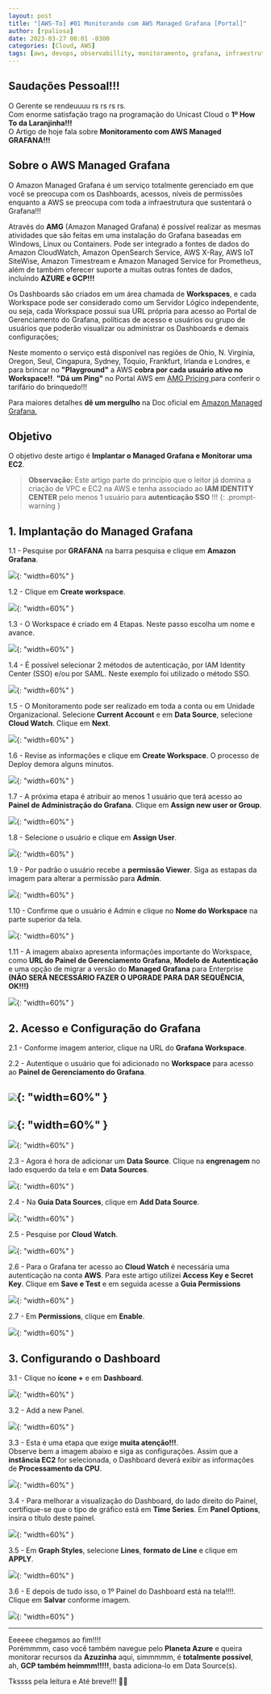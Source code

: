 ```yaml
---
layout: post
title: "[AWS-To] #01 Monitorando com AWS Managed Grafana [Portal]"
author: [rpaliosa]
date: 2023-03-27 00:01 -0300
categories: [Cloud, AWS]
tags: [aws, devops, observabillity, monitoramento, grafana, infraestrutura, cloud]
---
```


## Saudações Pessoal!!!

O Gerente se rendeuuuu rs rs rs rs. <br>
Com enorme satisfação trago na  programação do Unicast Cloud o **1º How To da Laranjinha!!!** <br>
O Artigo de hoje fala sobre  **Monitoramento com AWS Managed GRAFANA!!!**

## **Sobre o AWS Managed Grafana**

O Amazon Managed Grafana é um serviço totalmente gerenciado em que você se preocupa com os Dashboards, acessos, níveis de permissões enquanto a AWS se preocupa com toda a infraestrutura que sustentará o Grafana!!!

Através do **AMG** (Amazon  Managed Grafana) é possível realizar as mesmas atividades que são feitas  em uma instalação do Grafana baseadas em Windows, Linux ou  Containers. Pode ser integrado a fontes de dados do Amazon CloudWatch, Amazon OpenSearch Service, AWS X-Ray, AWS IoT SiteWise, Amazon Timestream e Amazon Managed Service for Prometheus, além de também oferecer suporte a muitas outras fontes de dados, incluindo **AZURE e GCP!!!**

Os Dashboards são criados em um área chamada de **Workspaces**, e cada Workspace pode ser considerado como um Servidor Lógico independente, ou seja, cada Workspace possui sua URL própria para acesso ao Portal de Gerenciamento do Grafana, políticas de acesso e usuários ou grupo de usuários que poderão visualizar ou administrar os Dashboards e demais configurações;

Neste momento o serviço está disponível nas regiões de Ohio, N. Virgínia, Oregon, Seul, Cingapura, Sydney, Tóquio, Frankfurt, Irlanda e Londres, e para brincar no **"Playground"** a AWS **cobra por cada usuário ativo no Workspace!!**.
**"Dá um Ping"** no Portal AWS em <a href="https://aws.amazon.com/pt/grafana/pricing/" target="_blank">AMG Pricing </a> para conferir o tarifário do brinquedo!!! <br>

Para maiores detalhes **dê um mergulho** na Doc oficial em <a href="https://docs.aws.amazon.com/grafana/latest/userguide/what-is-Amazon-Managed-Service-Grafana.html" target="_blank">Amazon Managed Grafana. </a> 

## **Objetivo**

O objetivo deste artigo é **Implantar o Managed Grafana e Monitorar uma EC2**.

>**Observação:** Este artigo parte do princípio que o leitor já domina a criação de VPC e EC2 na AWS e tenha associado ao **IAM IDENTITY CENTER**  pelo menos 1 usuário para **autenticação SSO** !!!
{: .prompt-warning }

## **1. Implantação do Managed Grafana**

1.1 - Pesquise por **GRAFANA** na barra pesquisa e clique em **Amazon Grafana**.

![](/assets/img/64/awsgrafana01.png ){: "width=60%" }

1.2 - Clique em **Create workspace**. 

![](/assets/img/64/awsgrafana02.png ){: "width=60%" }

1.3 - O Workspace é criado em 4 Etapas. Neste passo escolha um nome e avance. 

![](/assets/img/64/awsgrafana03.png ){: "width=60%" }

1.4 - É possível selecionar 2 métodos de autenticação, por IAM Identity Center (SSO) e/ou por SAML. Neste exemplo foi utilizado o método SSO.

![](/assets/img/64/awsgrafana04.png ){: "width=60%" }

1.5 - O Monitoramento pode ser realizado em toda a conta ou em Unidade Organizacional. Selecione **Current Account** e em **Data Source**, selecione **Cloud Watch**. Clique em **Next**.

![](/assets/img/64/awsgrafana05.png ){: "width=60%" }

1.6 - Revise as informações e clique em **Create Workspace**. O processo de Deploy demora alguns minutos.

![](/assets/img/64/awsgrafana06.png ){: "width=60%" }

1.7 - A próxima etapa é atribuir ao menos 1 usuário que terá acesso ao **Painel de Administração do Grafana**. Clique em **Assign new user or Group**.

![](/assets/img/64/awsgrafana07.png ){: "width=60%" }

1.8 - Selecione o usuário e clique em **Assign User**.

![](/assets/img/64/awsgrafana08.png ){: "width=60%" }

1.9 - Por padrão o usuário recebe a **permissão Viewer**. Siga as estapas da imagem para alterar a permissão para **Admin**.

![](/assets/img/64/awsgrafana09.png ){: "width=60%" }

1.10 - Confirme que o usuário é Admin e clique no **Nome do Workspace** na parte superior da tela.

![](/assets/img/64/awsgrafana10.png ){: "width=60%" }

1.11 - A imagem abaixo apresenta informações importante do Workspace, como **URL do Painel de Gerenciamento Grafana**, **Modelo de Autenticação** e uma opção de migrar a versão do **Managed Grafana** para Enterprise **(NÃO SERÁ NECESSÁRIO FAZER O UPGRADE PARA DAR SEQUÊNCIA, OK!!!)**

![](/assets/img/64/awsgrafana11.png ){: "width=60%" }

## **2. Acesso e Configuração do Grafana**

2.1 - Conforme imagem anterior, clique na URL do **Grafana Workspace**.

2.2 - Autentique o usuário que foi adicionado no **Workspace** para acesso ao **Painel de Gerenciamento do Grafana**.

![](/assets/img/64/awsgrafana12.png ){: "width=60%" }
---
![](/assets/img/64/awsgrafana13.png ){: "width=60%" }
---
![](/assets/img/64/awsgrafana14.png ){: "width=60%" }

2.3 - Agora é hora de adicionar um **Data Source**. Clique na **engrenagem** no lado esquerdo da tela e em **Data Sources**.

![](/assets/img/64/awsgrafana15.png ){: "width=60%" }

2.4 - Na **Guia Data Sources**, clique em **Add Data Source**.

![](/assets/img/64/awsgrafana16.png ){: "width=60%" }

2.5 - Pesquise por **Cloud Watch**.

![](/assets/img/64/awsgrafana17.png ){: "width=60%" }

2.6 - Para o Grafana ter acesso ao **Cloud Watch** é necessária uma autenticação na conta **AWS**. Para este artigo utilizei **Access Key e Secret Key**. Clique em **Save e Test** e em seguida acesse a **Guia Permissions**

![](/assets/img/64/awsgrafana18.png ){: "width=60%" }

2.7 - Em **Permissions**, clique em **Enable**.

![](/assets/img/64/awsgrafana18-2.png ){: "width=60%" }


## **3. Configurando o Dashboard**

3.1 - Clique no **ícone +** e em **Dashboard**.

![](/assets/img/64/awsgrafana19.png ){: "width=60%" }

3.2 - Add a new Panel.

![](/assets/img/64/awsgrafana20.png ){: "width=60%" }

3.3 - Esta é uma etapa que exige **muita atenção!!!**.<br>
Observe bem a imagem abaixo e siga as configurações. Assim que a **instância EC2** for selecionada, o Dashboard deverá exibir as informações de **Processamento da CPU**.

![](/assets/img/64/awsgrafana21.png ){: "width=60%" }

3.4 - Para melhorar a visualização do Dashboard, do lado direito do Painel, certifique-se que o tipo de gráfico está em **Time Series**. Em **Panel Options**, insira o título deste painel.  

![](/assets/img/64/awsgrafana22.png ){: "width=60%" }

3.5 - Em **Graph Styles**, selecione **Lines**, **formato de Line** e clique em **APPLY**.

![](/assets/img/64/awsgrafana23.png ){: "width=60%" }

3.6 - E depois de tudo isso, o 1º Painel do Dashboard está na tela!!!!. <br>
Clique em **Salvar** conforme imagem. 

![](/assets/img/64/awsgrafana24.png ){: "width=60%" }

---
Eeeeee chegamos ao fim!!!!<br>
Porémmmm, caso você também navegue pelo **Planeta Azure** e queira monitorar recursos da **Azuzinha** aqui, simmmmm, é **totalmente possível**, ah, **GCP também heimmm!!!!!**, basta adiciona-lo em Data Source(s).<br>

Tkssss pela leitura e Até breve!!! 🍻🚀 
